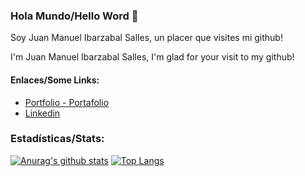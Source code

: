 ### Hola Mundo/Hello Word  👋 

Soy Juan Manuel Ibarzabal Salles, un placer que visites mi github!

I'm Juan Manuel Ibarzabal Salles, I'm glad for your visit to my github!

#### Enlaces/Some Links:

- [Portfolio - Portafolio](https://juanmaportfolio.netlify.app)
- [Linkedin](https://www.linkedin.com/in/juan-manuel-ibarzabal/)



### Estadísticas/Stats:
[![Anurag's github stats](https://github-readme-stats.vercel.app/api?username=ibarzabal-jm&show_icons=true&theme=radical&?theme=merko&count_private=true)](https://github.com/anuraghazra/github-readme-stats)
[![Top Langs](https://github-readme-stats.vercel.app/api/top-langs/?username=ibarzabal-jm&layout=compact&show_icons=true&theme=radical&count_private=true)](https://github.com/anuraghazra/github-readme-stats)
